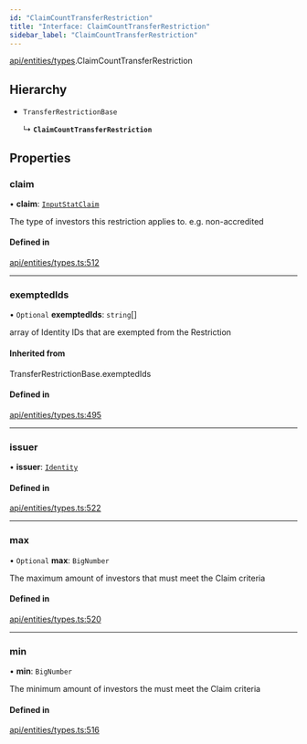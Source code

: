 ```yaml
---
id: "ClaimCountTransferRestriction"
title: "Interface: ClaimCountTransferRestriction"
sidebar_label: "ClaimCountTransferRestriction"
---
```


[api/entities/types](../../../../../modules/API/Entities/Types/Types.md).ClaimCountTransferRestriction

## Hierarchy

- `TransferRestrictionBase`

  ↳ **`ClaimCountTransferRestriction`**

## Properties

### claim

• **claim**: [`InputStatClaim`](../../../../../modules/API/Entities/Types/Types.md#inputstatclaim)

The type of investors this restriction applies to. e.g. non-accredited

#### Defined in

[api/entities/types.ts:512](https://github.com/PolymeshAssociation/polymesh-sdk/blob/3cc570ade/src/api/entities/types.ts#L512)

___

### exemptedIds

• `Optional` **exemptedIds**: `string`[]

array of Identity IDs that are exempted from the Restriction

#### Inherited from

TransferRestrictionBase.exemptedIds

#### Defined in

[api/entities/types.ts:495](https://github.com/PolymeshAssociation/polymesh-sdk/blob/3cc570ade/src/api/entities/types.ts#L495)

___

### issuer

• **issuer**: [`Identity`](../../../../../classes/API/Entities/Identity/Identity.md)

#### Defined in

[api/entities/types.ts:522](https://github.com/PolymeshAssociation/polymesh-sdk/blob/3cc570ade/src/api/entities/types.ts#L522)

___

### max

• `Optional` **max**: `BigNumber`

The maximum amount of investors that must meet the Claim criteria

#### Defined in

[api/entities/types.ts:520](https://github.com/PolymeshAssociation/polymesh-sdk/blob/3cc570ade/src/api/entities/types.ts#L520)

___

### min

• **min**: `BigNumber`

The minimum amount of investors the must meet the Claim criteria

#### Defined in

[api/entities/types.ts:516](https://github.com/PolymeshAssociation/polymesh-sdk/blob/3cc570ade/src/api/entities/types.ts#L516)
